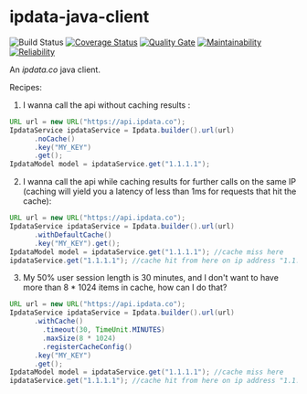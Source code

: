 # ipdata-java-client
![Build Status](https://www.travis-ci.org/yassine/ipdata-java-client.svg?branch=master)
[![Coverage Status](https://sonarcloud.io/api/project_badges/measure?metric=coverage&project=yassine_ipdata-java-client)](https://sonarcloud.io/dashboard/index/com.github.yassine:ipdata-java-client)
[![Quality Gate](https://sonarcloud.io/api/project_badges/measure?metric=alert_status&project=yassine_ipdata-java-client)](https://sonarcloud.io/dashboard/index/com.github.yassine:ipdata-java-client)
[![Maintainability](https://sonarcloud.io/api/project_badges/measure?metric=sqale_rating&project=yassine_ipdata-java-client)](https://sonarcloud.io/dashboard/index/com.github.yassine:ipdata-java-client)
[![Reliability](https://sonarcloud.io/api/project_badges/measure?metric=reliability_rating&project=yassine_ipdata-java-client)](https://sonarcloud.io/dashboard/index/com.github.yassine:ipdata-java-client)


An <i>ipdata.co</i> java client.

Recipes:
1. I wanna call the api without caching results :
```java
URL url = new URL("https://api.ipdata.co");
IpdataService ipdataService = Ipdata.builder().url(url)
      .noCache()
      .key("MY_KEY")
      .get();
IpdataModel model = ipdataService.get("1.1.1.1");
```
2. I wanna call the api while caching results for further calls on the same IP (caching will yield you a latency of less than 1ms for requests that hit the cache):
```java
URL url = new URL("https://api.ipdata.co");
IpdataService ipdataService = Ipdata.builder().url(url)
      .withDefaultCache()
      .key("MY_KEY").get();
IpdataModel model = ipdataService.get("1.1.1.1"); //cache miss here
ipdataService.get("1.1.1.1"); //cache hit from here on ip address "1.1.1.1"
```

3. My 50% user session length is 30 minutes, and I don't want to have more than 8 * 1024 items in cache, 
how can I do that?

```java
URL url = new URL("https://api.ipdata.co");
IpdataService ipdataService = Ipdata.builder().url(url)
      .withCache()
        .timeout(30, TimeUnit.MINUTES)
        .maxSize(8 * 1024)
        .registerCacheConfig()
      .key("MY_KEY")
      .get();
IpdataModel model = ipdataService.get("1.1.1.1"); //cache miss here
ipdataService.get("1.1.1.1"); //cache hit from here on ip address "1.1.1.1"
```


